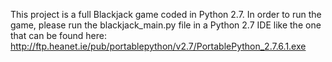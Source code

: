 This project is a full Blackjack game coded in Python 2.7. In order to run the game, please run the blackjack_main.py file in a Python 2.7 IDE like the one that can be found here: http://ftp.heanet.ie/pub/portablepython/v2.7/PortablePython_2.7.6.1.exe

